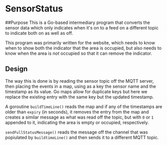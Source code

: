 # SensorStatus
##Purpose
This is a Go-based intermediary program that converts the sensor data which only indicates when it's on to a feed on a different topic to indicate both on as well as off. 

This program was primarily written for the website, which needs to know when to show both the indicator that the area is occupied, but also needs to know when the area is _not_ occupied so that it can remove the indicator. 

## Design
The way this is done is by reading the sensor topic off the MQTT server, then placing the events in a map, using as a key the sensor name and the timestamp as its value. Go maps allow for duplicate keys but here we replace the existing entry with the same key but the updated timestamp. 

A goroutine `buildTimeLine()` reads the map and if any of the timestamps are older than `expiry` (in seconds), it removes the entry from the map and creates a similar message as what was read off the topic, but with `0` or `1` appended to it, indicating the area is empty or occupied, respectively.

`sendFullStatusMessage()` reads the message off the channel that was popiulated by `buildtimeLine()` and then sends it to a different MQTT topic.